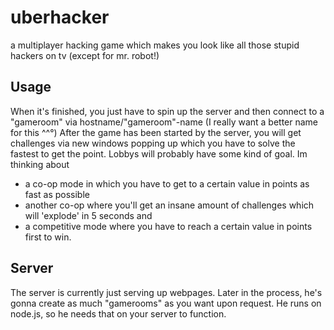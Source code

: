 # uberhacker
a multiplayer hacking game which makes you look like all those stupid hackers on tv (except for mr. robot!)

## Usage
When it's finished, you just have to spin up the server and then connect to a "gameroom" via hostname/"gameroom"-name (I really want a better name for this ^^°)
After the game has been started by the server, you will get challenges via new windows popping up which you have to solve the fastest to get the point. Lobbys will probably have some kind of goal. Im thinking about
- a co-op mode in which you have to get to a certain value in points as fast as possible
- another co-op where you'll get an insane amount of challenges which will 'explode' in 5 seconds and
- a competitive mode where you have to reach a certain value in points first to win.

## Server
The server is currently just serving up webpages. Later in the process, he's gonna create as much "gamerooms" as you want upon request. He runs on node.js, so he needs that on your server to function.